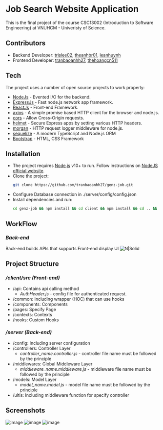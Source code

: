 # Job Search Website Application
This is the final project of the course CSC13002 (Introduction to Software Engineering) at VNUHCM - Univeristy of Science.

## Contributors
* Backend Developer: [trislee02](https://github.com/trislee02), [theanhbr01](https://github.com/theanhbr01), [leanhuynh](https://github.com/leanhuynh)
* Frontend Developer: [tranbaoanhh27](https://github.com/tranbaoanhh27), [thehoangcn511](https://github.com/thehoangcn511)

## Tech
The project uses a number of open source projects to work properly:
- [NodeJs](https://nodejs.org/) - Evented I/O for the backend.
- [ExpressJs](https://expressjs.com/) - Fast node.js network app framework.
- [ReactJs](https://reactjs.org/) - Front-end Framework.
- [axios](https://axios-http.com/) - A simple promise based HTTP client for the browser and node.js.
- [cors](https://github.com/expressjs/cors) - Allow Cross-Origin requests.
- [helmet](https://helmetjs.github.io/) - Secure Express apps by setting various HTTP headers.
- [morgan](https://github.com/expressjs/morgan) - HTTP request logger middleware for node.js.
- [sequelize](https://sequelize.org/) - A modern TypeScript and Node.js ORM
- [Bootstrap](https://getbootstrap.com/)  - HTML, CSS Framework
## Installation

* The project requires [Node.js](https://nodejs.org/) v10+ to run. Follow instructions on [NodeJS official website](https://nodejs.org/en/).
* Clone the project:
  ```bash
  git clone https://github.com/tranbaoanhh27/genz-job.git
  ```
* Configure Database connection in ./server/config/config.json
* Install dependencies and run:
  ```bash
  cd genz-job && npm install && cd client && npm install && cd .. && npm start
  ```
## WorkFlow
### _Back-end_
Back-end builds APIs that supports Front-end display UI
![N|Solid](https://i.ibb.co/xLh4Rtf/Backend.png)

## Project Structure

### _/client/src (Front-end)_
- /api: Contains api calling method
    * _AuthHeader.js_ - config file for authenticated request. 
- /common: Including wrapper (HOC) that can use hooks
- /components: Components
- /pages: Specify Page
- /contexts: Contexts
- /hooks: Custom Hooks

### _/server (Back-end)_
- /config: Including server configuration
- /controllers: Controller Layer
    * _controller_name.controller.js_ - controller file name must be followed by the principle
- /middlewares: Global Middleware Layer
    * _middleware_name.middleware.js_ - middleware file name must be followed by the principle
- /models: Model Layer
    * _model_name.model.js_ - model file name must be followed by the principle
- /ultis: Including middleware function for specify controller

## Screenshots
![image](https://user-images.githubusercontent.com/108526097/217748868-c81c44bf-59a2-412b-bc63-91aa7c897dff.png)
![image](https://user-images.githubusercontent.com/108526097/217748972-32bf634e-e0a7-4a7f-b8ba-7b88096236c5.png)
![image](https://user-images.githubusercontent.com/108526097/217826785-69094573-ee90-4c00-8274-7f8ceec07712.png)
